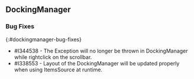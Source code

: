 ## DockingManager

### Bug Fixes
{:#dockingmanager-bug-fixes}

* \#I344538 - The Exception will no longer be thrown in DockingManager while rightclick on the scrollbar.
* \#I338553 - Layout of the DockingManager will be updated properly when using ItemsSource at runtime.